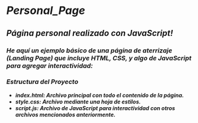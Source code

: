 # **_Personal_Page_**

## **_Página personal realizado con JavaScript!_**

### **_He aquí un ejemplo básico de una página de aterrizaje (Landing Page) que incluye HTML, CSS, y algo de JavaScript para agregar interactividad:_**

### **_Estructura del Proyecto_**

- **_index.html: Archivo principal con todo el contenido de la página._**
- **_style.css: Archivo mediante una hoja de estilos._**
- **_script.js: Archivo de JavaScript para interactividad con otros archivos mencionados anteriormente._**
